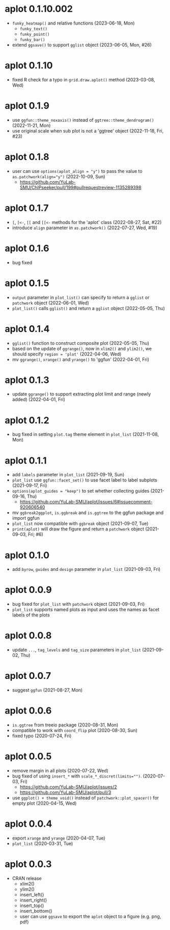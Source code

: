 # aplot 0.1.10.002

+ `funky_heatmap()` and relative functions (2023-06-18, Mon)
  + `funky_text()`
  + `funky_point()`
  + `funky_bar()`
+ extend `ggsave()` to support `gglist` object (2023-06-05, Mon, #26)

# aplot 0.1.10

+ fixed R check for a typo in `grid.draw.aplot()` method (2023-03-08, Wed)

# aplot 0.1.9

+ use `ggfun::theme_noxaxis()` instead of `ggtree::theme_dendrogram()` (2022-11-21, Mon)
+ use original scale when sub plot is not a 'ggtree' object (2022-11-18, Fri, #23)

# aplot 0.1.8

+ user can use `options(aplot_align = "y")` to pass the value to `as.patchwork(align="y")` (2022-10-09, Sun)
    - <https://github.com/YuLab-SMU/ChIPseeker/pull/199#pullrequestreview-1135289398>

# aplot 0.1.7

+ `[`, `[<-`, `[[` and `[[<-` methods for the 'aplot' class (2022-08-27, Sat, #22)
+ introduce `align` parameter in `as.patchwork()` (2022-07-27, Wed, #19)

# aplot 0.1.6

+ bug fixed 

# aplot 0.1.5

+ `output` parameter in `plot_list()` can specify to return a `gglist` or `patchwork` object (2022-06-01, Wed)
+ `plot_list()` calls `gglist()` and return a `gglist` object (2022-05-05, Thu)

# aplot 0.1.4

+ `gglist()` function to construct composite plot (2022-05-05, Thu)
+ based on the update of `ggrange()`, now in `xlim2()` and `ylim2()`, we should specify `region = 'plot'` (2022-04-06, Wed)
+ mv `ggrange()`, `xrange()` and `yrange()` to 'ggfun' (2022-04-01, Fri)

# aplot 0.1.3

+ update `ggrange()` to support extracting plot limit and range (newly added) (2022-04-01, Fri)

# aplot 0.1.2

+ bug fixed in setting `plot.tag` theme element in `plot_list` (2021-11-08, Mon) 

# aplot 0.1.1

+ add `labels` parameter in `plot_list` (2021-09-19, Sun)
+ `plot_list` use `ggfun::facet_set()` to use facet label to label subplots (2021-09-17, Fri)
+ `options(aplot_guides = "keep")` to set whether collecting guides (2021-09-16, Thu)
  - <https://github.com/YuLab-SMU/aplot/issues/6#issuecomment-920606540>
+ mv `ggbreak2ggplot`, `is.ggbreak` and `is.ggtree` to the ggfun package and import ggfun
+ `plot_list` now compatible with `ggbreak` object (2021-09-07, Tue)
+ `print(aplot)` will draw the figure and return a `patchwork` object (2021-09-03, Fri; #6)

# aplot 0.1.0

+ add `byrow`, `guides` and `design` parameter in `plot_list`  (2021-09-03, Fri)

# aplot 0.0.9

+ bug fixed for `plot_list` with `patchwork` object (2021-09-03, Fri)
+ `plot_list` supports named plots as input and uses the names as facet labels of the plots  

# aplot 0.0.8

+ update `...`, `tag_levels` and `tag_size` parameters in `plot_list` (2021-09-02, Thu)

# aplot 0.0.7

+ suggest `ggfun` (2021-08-27, Mon)

# aplot 0.0.6

+ `is.ggtree` from treeio package (2020-08-31, Mon)
+ compatible to work with `coord_flip` plot (2020-08-30, Sun)
+ fixed typo (2020-07-24, Fri)

# aplot 0.0.5

+ remove margin in all plots (2020-07-22, Wed)
+ bug fixed of using `insert_*` with `scale_*_discret(limits="")`. (2020-07-03, Fri)
  - <https://github.com/YuLab-SMU/aplot/issues/2>
  - <https://github.com/YuLab-SMU/aplot/pull/3>
+ use `ggplot() + theme_void()` instead of `patchwork::plot_spacer()` for empty plot (2020-04-15, Wed)

# aplot 0.0.4

+ export `xrange` and `yrange` (2020-04-07, Tue)
+ `plot_list` (2020-03-31, Tue)

# aplot 0.0.3

+ CRAN release
  + xlim2()
  + ylim2()
  + insert_left()
  + insert_right()
  + insert_top()
  + insert_bottom()
  + user can use `ggsave` to export the `aplot` object to a figure (e.g. png, pdf)


